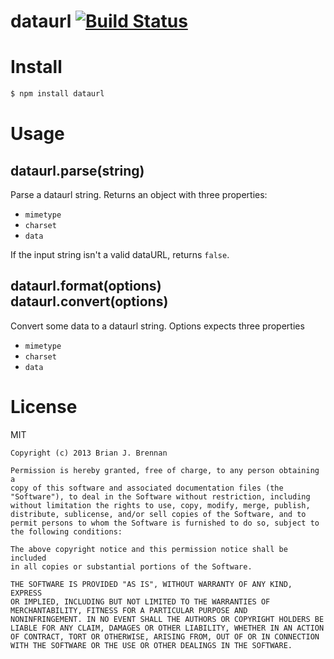 # dataurl [![Build Status](https://secure.travis-ci.org/brianloveswords/dataurl)](http://travis-ci.org/brianloveswords/dataurl)

# Install
```bash
$ npm install dataurl
```

# Usage

## dataurl.parse(string)
Parse a dataurl string. Returns an object with three properties:

* `mimetype` <String> 
* `charset` <String>
* `data` <Buffer>

If the input string isn't a valid dataURL, returns `false`.

## dataurl.format(options)<br>dataurl.convert(options)
Convert some data to a dataurl string. Options expects three properties

* `mimetype` <String> 
* `charset` <String>
* `data` <Buffer>

# License

MIT

```
Copyright (c) 2013 Brian J. Brennan

Permission is hereby granted, free of charge, to any person obtaining a
copy of this software and associated documentation files (the
"Software"), to deal in the Software without restriction, including
without limitation the rights to use, copy, modify, merge, publish,
distribute, sublicense, and/or sell copies of the Software, and to
permit persons to whom the Software is furnished to do so, subject to
the following conditions:

The above copyright notice and this permission notice shall be included
in all copies or substantial portions of the Software.

THE SOFTWARE IS PROVIDED "AS IS", WITHOUT WARRANTY OF ANY KIND, EXPRESS
OR IMPLIED, INCLUDING BUT NOT LIMITED TO THE WARRANTIES OF
MERCHANTABILITY, FITNESS FOR A PARTICULAR PURPOSE AND
NONINFRINGEMENT. IN NO EVENT SHALL THE AUTHORS OR COPYRIGHT HOLDERS BE
LIABLE FOR ANY CLAIM, DAMAGES OR OTHER LIABILITY, WHETHER IN AN ACTION
OF CONTRACT, TORT OR OTHERWISE, ARISING FROM, OUT OF OR IN CONNECTION
WITH THE SOFTWARE OR THE USE OR OTHER DEALINGS IN THE SOFTWARE.
```
